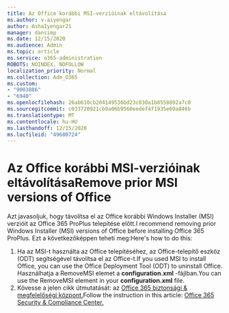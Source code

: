 ```yaml
---
title: Az Office korábbi MSI-verzióinak eltávolítása
ms.author: v-aiyengar
author: AshaIyengar21
manager: dansimp
ms.date: 12/15/2020
ms.audience: Admin
ms.topic: article
ms.service: o365-administration
ROBOTS: NOINDEX, NOFOLLOW
localization_priority: Normal
ms.collection: Adm_O365
ms.custom:
- "9003886"
- "6940"
ms.openlocfilehash: 26ab610cb204149536bd23c830a1b8558892a7c0
ms.sourcegitcommit: c033720921cb9a06b9560eedef4f1935e69a846b
ms.translationtype: MT
ms.contentlocale: hu-HU
ms.lasthandoff: 12/15/2020
ms.locfileid: "49680724"
---
```

# <a name="remove-prior-msi-versions-of-office"></a><span data-ttu-id="69c49-102">Az Office korábbi MSI-verzióinak eltávolítása</span><span class="sxs-lookup"><span data-stu-id="69c49-102">Remove prior MSI versions of Office</span></span>

<span data-ttu-id="69c49-103">Azt javasoljuk, hogy távolítsa el az Office korábbi Windows Installer (MSI) verzióit az Office 365 ProPlus telepítése előtt.</span><span class="sxs-lookup"><span data-stu-id="69c49-103">I recommend removing prior Windows Installer (MSI) versions of Office before installing Office 365 ProPlus.</span></span> <span data-ttu-id="69c49-104">Ezt a következőképpen teheti meg:</span><span class="sxs-lookup"><span data-stu-id="69c49-104">Here's how to do this:</span></span>

1. <span data-ttu-id="69c49-105">Ha az MSI-t használta az Office telepítéséhez, az Office-telepítő eszköz (ODT) segítségével távolítsa el az Office-t.</span><span class="sxs-lookup"><span data-stu-id="69c49-105">If you used MSI to install Office, you can use the Office Deployment Tool (ODT) to uninstall Office.</span></span> <span data-ttu-id="69c49-106">Használhatja a RemoveMSI elemet a **configuration.xml** -fájlban.</span><span class="sxs-lookup"><span data-stu-id="69c49-106">You can use the RemoveMSI element in your **configuration.xml** file.</span></span>
1. <span data-ttu-id="69c49-107">Kövesse a jelen cikk útmutatását: az [Office 365 biztonsági & megfelelőségi központ.](https://go.microsoft.com/fwlink/p/?linkid=2077143)</span><span class="sxs-lookup"><span data-stu-id="69c49-107">Follow the instruction in this article: [Office 365 Security & Compliance Center.](https://go.microsoft.com/fwlink/p/?linkid=2077143)</span></span>